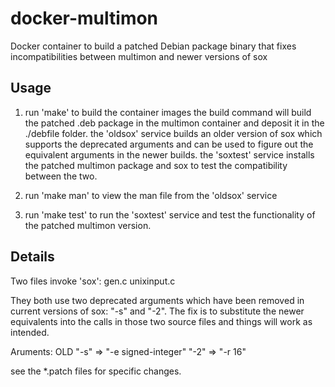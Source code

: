 # docker-multimon
Docker container to build a patched Debian package binary that fixes incompatibilities between multimon and newer versions of sox


## Usage
1. run 'make' to build the container images
   the build command will build the patched .deb package in the multimon container and deposit it in the ./debfile folder.
   the 'oldsox' service builds an older version of sox which supports the deprecated arguments and can be used to figure out the equivalent arguments in the newer builds.
   the 'soxtest' service installs the patched multimon package and sox to test the compatibility between the two.

2. run 'make man' to view the man file from the 'oldsox' service

3. run 'make test' to run the 'soxtest' service and test the functionality of the patched multimon version.

## Details
Two files invoke 'sox':
	gen.c
	unixinput.c

They both use two deprecated arguments which have been removed in current versions of sox: "-s" and "-2".
The fix is to substitute the newer equivalents into the calls in those two source files and things will work as intended.

Aruments:
OLD
"-s"	=>	"-e signed-integer"
"-2"	=>	"-r 16"

see the *.patch files for specific changes.


